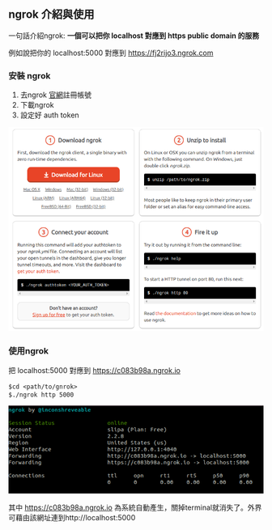 ## ngrok 介紹與使用

一句話介紹ngrok:  **一個可以把你 localhost 對應到 https public domain 的服務**

例如說把你的 localhost:5000 對應到 https://fj2rijo3.ngrok.com

### 安裝 ngrok
1. 去ngrok [官網](https://ngrok.com/)註冊帳號
2. 下載ngrok
3. 設定好 auth token

![ngrok install](images/ngrok_install.png)

### 使用ngrok
把 localhost:5000 對應到 https://c083b98a.ngrok.io

```
$cd <path/to/gnrok>
$./ngrok http 5000
```
![ngrok_running](images/ngrok_running.png)

其中 https://c083b98a.ngrok.io 為系統自動產生，關掉terminal就消失了。外界可藉由該網址連到http://localhost:5000
